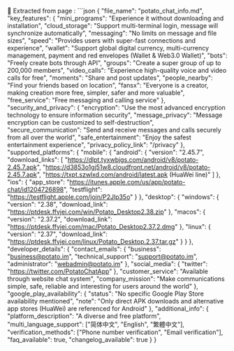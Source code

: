 📄  Extracted from page
: ```json
{
  "file_name": "potato_chat_info.md",
  "key_features": {
    "mini_programs": "Experience it without downloading and installation",
    "cloud_storage": "Support multi-terminal login, message will synchronize automatically",
    "messaging": "No limits on message and file sizes",
    "speed": "Provides users with super-fast connections and experience",
    "wallet": "Support global digital currency, multi-currency management, payment and red envelopes (Wallet & Web3.0 Wallet)",
    "bots": "Freely create bots through API",
    "groups": "Create a super group of up to 200,000 members",
    "video_calls": "Experience high-quality voice and video calls for free",
    "moments": "Share and post updates",
    "people_nearby": "Find your friends based on location",
    "fansx": "Everyone is a creator, making creation more free, simpler, safer and more valuable",
    "free_service": "Free messaging and calling service"
  },
  "security_and_privacy": {
    "encryption": "Use the most advanced encryption technology to ensure information security",
    "message_privacy": "Message encryption can be customized to self-destruction",
    "secure_communication": "Send and receive messages and calls securely from all over the world",
    "safe_entertainment": "Enjoy the safest entertainment experience",
    "privacy_policy_link": "/privacy"
  },
  "supported_platforms": {
    "mobile": {
      "android": {
        "version": "2.45.7",
        "download_links": [
          "https://dlpt.tyxwbjgs.com/android/v8/potato-2.45.7.apk",
          "https://d3853o1gj51w8.cloudfront.net/android/v8/potato-2.45.7.apk",
          "https://txpt.szwlxd.com/android/latest.apk (HuaWei line)"
        ]
      },
      "ios": {
        "app_store": "https://itunes.apple.com/us/app/potato-chat/id1204726898",
        "testflight": "https://testflight.apple.com/join/P2Jlp35o"
      }
    },
    "desktop": {
      "windows": {
        "version": "2.38",
        "download_link": "https://ptdesk.ffvjei.com/win/Potato_Desktop2.38.zip"
      },
      "macos": {
        "version": "2.37.2", 
        "download_link": "https://ptdesk.ffvjei.com/mac/Potato_Desktop2.37.2.dmg"
      },
      "linux": {
        "version": "2.37",
        "download_link": "https://ptdesk.ffvjei.com/linux/Potato_Desktop.2.37.tar.gz"
      }
    }
  },
  "developer_details": {
    "contact_emails": {
      "business": "business@potato.im",
      "technical_support": "support@potato.im", 
      "administrator": "webadmin@potato.im"
    },
    "social_media": {
      "twitter": "https://twitter.com/PotatoChatApp"
    },
    "customer_service": "Available through website chat system",
    "company_mission": "Make communications simple, safe, reliable and interesting for users around the world"
  },
  "google_play_availability": {
    "status": "No specific Google Play Store availability mentioned",
    "note": "Only direct APK downloads and alternative app stores (HuaWei) are referenced for Android"
  },
  "additional_info": {
    "platform_description": "A diverse and free platform",
    "multi_language_support": ["简体中文", "English", "繁體中文"],
    "verification_methods": ["Phone number verification", "Email verification"],
    "faq_available": true,
    "changelog_available": true
  }
}
```
